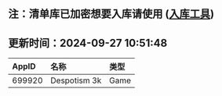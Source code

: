 ## 注：清单库已加密想要入库请使用 ([入库工具](https://github.com/BlankTMing/ManifestAutoUpdate/releases))

## 更新时间：2024-09-27 10:51:48
| AppID | 名称 | 类型  |
| :-------------------- | :----------------------------- | :----------- |
| 699920 | Despotism 3k| Game |
